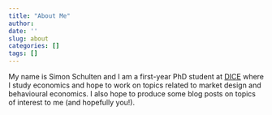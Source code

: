 ```yaml
---
title: "About Me"
author: 
date: ''
slug: about
categories: []
tags: []
---
```


My name is Simon Schulten and I am a first-year PhD student at [DICE](http://www.dice.hhu.de/) where I study economics and hope to work on topics related to market design and behavioural economics. I also hope to produce some blog posts on topics of interest to me (and hopefully you!).

